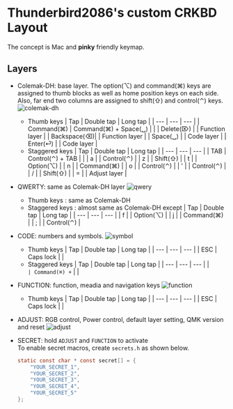 # Thunderbird2086's custom CRKBD Layout

The concept is Mac and **pinky** friendly keymap.

## Layers
- Colemak-DH: base layer. The option(⌥) and command(⌘) keys are assigned to thumb blocks as well as home position keys on each side.  Also, far end two columns are assigned to shift(⇧) and control(⌃) keys.
  ![colemak-dh](https://i.imgur.com/R7EzTTt.png)
  - Thumb keys
    | Tap         |  Double tap           |  Long tap        |
    | ---         | ---                   |  ---             |
    | Command(⌘)  | Command(⌘) + Space(␣) |                  |
    | Delete(⌦)   |                       |  Function layer  |
    | Backspace(⌫)|                       |  Function layer  |
    | Space(␣)    |                       |  Code layer      |
    | Enter(⏎)    |                       |  Code layer      |
  - Staggered keys
    | Tap         |  Double tap           |  Long tap        |
    | ---         | ---                   |  ---             |
    | TAB         | Control(⌃) + TAB      |                  |
    | a           |                       |  Control(⌃)      |
    | z           |                       |  Shift(⇧)        |
    | t           |                       |  Option(⌥)       |
    | n           |                       |  Command(⌘)      |
    | o           |                       |  Control(⌃)      |
    | '           |                       |  Control(⌃)      |
    | /           |                       |  Shift(⇧)        |
    | =           |                       |  Adjust layer    |

- QWERTY: same as Colemak-DH layer
  ![qwery](https://imgur.com/w7dH2eN.png)
  - Thumb keys : same as Colemak-DH
  - Staggered keys : almost same as Colemak-DH except
    | Tap         |  Double tap           |  Long tap        |
    | ---         | ---                   |  ---             |
    | f           |                       |  Option(⌥)       |
    | j           |                       |  Command(⌘)      |
    | ;           |                       |  Control(⌃)      |

- CODE: numbers and symbols.
  ![symbol](https://i.imgur.com/BPgPlYX.png)
  - Thumb keys
    | Tap         |  Double tap           |  Long tap        |
    | ---         | ---                   |  ---             |
    | ESC         | Caps lock             |                  |
  - Staggered keys
    | Tap         |  Double tap           |  Long tap        |
    | ---         | ---                   |  ---             |
    | `           | Command(⌘) + `        |                  |

- FUNCTION: function, meadia and navigation keys
  ![function](https://i.imgur.com/cs5haUP.png)
  - Thumb keys
    | Tap         |  Double tap           |  Long tap        |
    | ---         | ---                   |  ---             |
    | ESC         | Caps lock             |                  |

- ADJUST: RGB control, Power control, default layer setting, QMK version and reset
  ![adjust](https://i.imgur.com/T5yaCMq.png)

- SECRET: hold `ADJUST` and `FUNCTION` to activate<br>
  To enable secret macros, create `secrets.h` as shown below.
  ```c
  static const char * const secret[] = {
      "YOUR_SECRET_1",
      "YOUR_SECRET_2",
      "YOUR_SECRET_3",
      "YOUR_SECRET_4",
      "YOUR_SECRET_5"
  };
  ```
